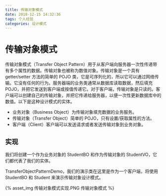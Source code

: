 ```yaml
---
title: 传输对象模式
date: 2018-12-15 14:32:36
tags: 个人经验
categories: 设计模式
---
```


# 传输对象模式

传输对象模式（Transfer Object Pattern）用于从客户端向服务器一次性传递带有多个属性的数据。传输对象也被称为数值对象。传输对象是一个具有 getter/setter 方法的简单的 POJO 类，它是可序列化的，所以它可以通过网络传输。它没有任何的行为。服务器端的业务类通常从数据库读取数据，然后填充 POJO，并把它发送到客户端或按值传递它。对于客户端，传输对象是只读的。客户端可以创建自己的传输对象，并把它传递给服务器，以便一次性更新数据库中的数值。以下是这种设计模式的实体。
* 业务对象（Business Object）为传输对象填充数据的业务服务。
* 传输对象（Transfer Object）简单的 POJO，只有设置/获取属性的方法。
* 客户端（Client）客户端可以发送请求或者发送传输对象到业务对象。

## 实现

我们将创建一个作为业务对象的 StudentBO 和作为传输对象的 StudentVO，它们都代表了我们的实体。

TransferObjectPatternDemo，我们的演示类在这里是作为一个客户端，将使用 StudentBO 和 Student 来演示传输对象设计模式。

{% asset_img 传输对象模式实现.PNG 传输对象模式 %}